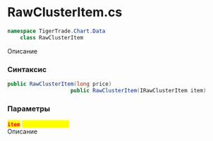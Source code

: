 
# RawClusterItem.cs
```csharp
namespace TigerTrade.Chart.Data  
    class RawClusterItem
```

Описание

### Синтаксис
```csharp
public RawClusterItem(long price)
                    public RawClusterItem(IRawClusterItem item)
```

### Параметры
<mark style="color:red;">**`item`**</mark> <mark style="color:yellow;">`IRawClusterItem`</mark>  
 Описание  
  

                    
                    